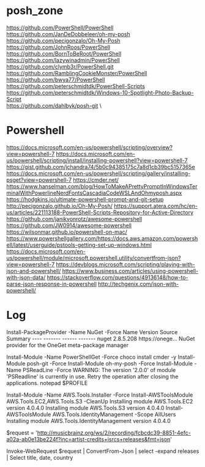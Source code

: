 # posh_zone
https://github.com/PowerShell/PowerShell \
https://github.com/JanDeDobbeleer/oh-my-posh \
https://github.com/pecigonzalo/Oh-My-Posh \
https://github.com/JohnRoos/PowerShell \
https://github.com/BornToBeRoot/PowerShell \
https://github.com/lazywinadmin/PowerShell \
https://github.com/clymb3r/PowerShell.git \
https://github.com/RamblingCookieMonster/PowerShell \
https://github.com/bwya77/PowerShell \
https://github.com/peterschmidtdk/PowerShell-Scripts \
https://github.com/peterschmidtdk/Windows-10-Spotlight-Photo-Backup-Script \
https://github.com/dahlbyk/posh-git \

# Powershell
https://docs.microsoft.com/en-us/powershell/scripting/overview?view=powershell-7
https://docs.microsoft.com/en-us/powershell/scripting/install/installing-powershell?view=powershell-7
https://gist.github.com/jchandra74/5b0c94385175c7a8d1cb39bc5157365e
https://docs.microsoft.com/en-us/powershell/scripting/gallery/installing-psget?view=powershell-7
https://cmder.net/
https://www.hanselman.com/blog/HowToMakeAPrettyPromptInWindowsTerminalWithPowerlineNerdFontsCascadiaCodeWSLAndOhmyposh.aspx
https://hodgkins.io/ultimate-powershell-prompt-and-git-setup
http://pecigonzalo.github.io/Oh-My-Posh/
https://support.atera.com/hc/en-us/articles/221113188-PowerShell-Scripts-Repository-for-Active-Directory
https://github.com/janikvonrotz/awesome-powershell
https://github.com/JW0914/awesome-powershell
https://wilsonmar.github.io/powershell-on-mac/
https://www.powershellgallery.com/https://docs.aws.amazon.com/powershell/latest/userguide/pstools-getting-set-up-windows.html
https://docs.microsoft.com/en-us/powershell/module/microsoft.powershell.utility/convertfrom-json?view=powershell-7
https://devblogs.microsoft.com/scripting/playing-with-json-and-powershell/
https://www.business.com/articles/using-powershell-with-json-data/
https://stackoverflow.com/questions/49136148/how-to-parse-json-response-in-powershell
http://techgenix.com/json-with-powershell/


# Log

Install-PackageProvider -Name NuGet -Force                                                                                                                                                                              Name                           Version          Source           Summary                                                ----                           -------          ------           -------                                                nuget                          2.8.5.208        https://onege... NuGet provider for the OneGet meta-package manager     

Install-Module -Name PowerShellGet -Force
choco install cmder -y
Install-Module posh-git -Force
Install-Module oh-my-posh -Force
Install-Module -Name PSReadLine -Force
WARNING: The version '2.0.0' of module 'PSReadline' is currently in use. Retry the operation after closing the
applications.
notepad $PROFILE

Install-Module -Name AWS.Tools.Installer -Force
Install-AWSToolsModule AWS.Tools.EC2,AWS.Tools.S3 -CleanUp 
    Installing module AWS.Tools.EC2 version 4.0.4.0
    Installing module AWS.Tools.S3 version 4.0.4.0
Install-AWSToolsModule AWS.Tools.IdentityManagement -Scope AllUsers
    Installing module AWS.Tools.IdentityManagement version 4.0.4.0



$request = 'http://musicbrainz.org/ws/2/recording/fcbcdc39-8851-4efc-a02a-ab0e13be224f?inc=artist-credits+isrcs+releases&fmt=json'

Invoke-WebRequest $request | ConvertFrom-Json  | select -expand releases | Select title, date, country